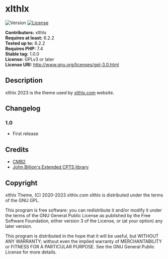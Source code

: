 # xlthlx

![Version](https://img.shields.io/badge/version-1.0.0-blueviolet) [![License](https://img.shields.io/badge/license-GPL_v3%2B-blueviolet)](https://github.com/xlthlx/xlthlx.com/blob/main/LICENSE)

**Contributors:** xlthlx \
**Requires at least:** 6.2.2 \
**Tested up to:** 6.2.2 \
**Requires PHP:** 7.4 \
**Stable tag:** 1.0.0 \
**License:** GPLv3 or later \
**License URI:** http://www.gnu.org/licenses/gpl-3.0.html

## Description

xlthlx 2023 is the theme used by [xlthlx.com](https://xlthlx.com) website.

## Changelog

### 1.0

* First release

## Credits

- [CMB2](https://github.com/CMB2/CMB2)
- [John Billion's Extended CPTS library](https://github.com/johnbillion/extended-cpts)


## Copyright

xlthlx Theme, (C) 2020-2023 xlthlx.com
xlthlx is distributed under the terms of the GNU GPL.

This program is free software: you can redistribute it and/or modify
it under the terms of the GNU General Public License as published by
the Free Software Foundation, either version 3 of the License, or
(at your option) any later version.

This program is distributed in the hope that it will be useful,
but WITHOUT ANY WARRANTY; without even the implied warranty of
MERCHANTABILITY or FITNESS FOR A PARTICULAR PURPOSE. See the
GNU General Public License for more details.

